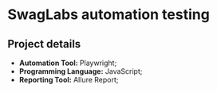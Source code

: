 # SwagLabs automation testing

## Project details

- **Automation Tool:** Playwright;
- **Programming Language:** JavaScript;
- **Reporting Tool:** Allure Report;
